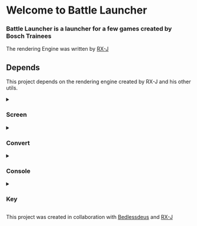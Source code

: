 # Welcome to Battle Launcher
### Battle Launcher is a  launcher for a few games created by Bosch Trainees

The rendering Engine was written by [RX-J](https://github.com/RX-J)

## Depends
This project depends on the rendering engine created by RX-J and his other utils.

<details>
<summary><h3>Screen</h3></summary>
  
  [Source](https://github.com/RX-J/Ignite.Screen/blob/main/Screen.cs)
</details>

<details>
<summary><h3>Convert</h3></summary>
  
  [Source](https://github.com/RX-J/Ignite.Convert/blob/main/Convert.cs)
</details>

<details>
<summary><h3>Console</h3></summary>
  
  [Source](https://github.com/RX-J/Ignite.Console/blob/main/Console.cs)
</details>

<details>
<summary><h3>Key</h3></summary>
  
  [Source](https://github.com/RX-J/Ignite.Key/blob/main/Key.cs)
</details>

This project was created in collaboration with [Bedlessdeus](https://github.com/bedlessdeus) and [RX-J](https://github.com/RX-J)
